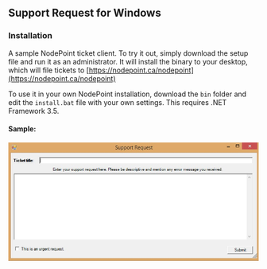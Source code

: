 ## Support Request for Windows

### Installation

A sample NodePoint ticket client. To try it out, simply download the setup file and run it as an administrator. It will install the binary to your desktop, which will file tickets to [https://nodepoint.ca/nodepoint](https://nodepoint.ca/nodepoint)

To use it in your own NodePoint installation, download the `bin` folder and edit the `install.bat` file with your own settings. This requires .NET Framework 3.5.

#### Sample:

![](sample.jpg)

